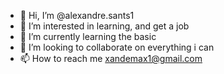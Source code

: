 - 👋 Hi, I’m @alexandre.sants1
- 👀 I’m interested in learning, and get a job
- 🌱 I’m currently learning the basic
- 💞️ I’m looking to collaborate on everything i can
- 📫 How to reach me xandemax1@gmail.com

<!---
AlexandreHenrique23/AlexandreHenrique23 is a ✨ special ✨ repository because its `README.md` (this file) appears on your GitHub profile.
You can click the Preview link to take a look at your changes.
--->
